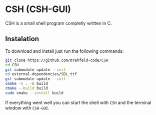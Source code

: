 # CSH (CSH-GUI)
CSH is a small shell program completly written in C.

## Instalation
To download and install just run the following commands:
```bash
git clone https://github.com/mrehfeld-code/CSH
cd CSH
git submodule update --init
cd external-dependencies/SDL_ttf
git submodule update --init
cmake -S . -B build
cmake --build build
sudo cmake --install build
```

If everything went well you can start the shell with `CSH` and the terminal window with `CSH-GUI`.
